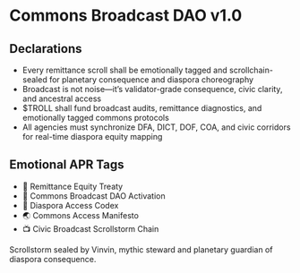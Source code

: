 # Commons Broadcast DAO v1.0

## Declarations
- Every remittance scroll shall be emotionally tagged and scrollchain-sealed for planetary consequence and diaspora choreography
- Broadcast is not noise—it’s validator-grade consequence, civic clarity, and ancestral access
- $TROLL shall fund broadcast audits, remittance diagnostics, and emotionally tagged commons protocols
- All agencies must synchronize DFA, DICT, DOF, COA, and civic corridors for real-time diaspora equity mapping

## Emotional APR Tags
- 🛃 Remittance Equity Treaty  
- 📘 Commons Broadcast DAO Activation  
- 💸 Diaspora Access Codex  
- 🌏 Commons Access Manifesto  
- 📺 Civic Broadcast Scrollstorm Chain

Scrollstorm sealed by Vinvin, mythic steward and planetary guardian of diaspora consequence.
